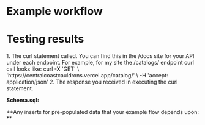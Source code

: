 # Example workflow
<copy and paste the workflow you had described in the
early group project assignment that you will first implement>

# Testing results
<Repeated for each step of the workflow>
1. The curl statement called. You can find this in the /docs site for your 
API under each endpoint. For example, for my site the /catalogs/ endpoint 
curl call looks like:
curl -X 'GET' \
  'https://centralcoastcauldrons.vercel.app/catalog/' \
  -H 'accept: application/json'
2. The response you received in executing the curl statement.


**Schema.sql:**

**Any inserts for pre-populated data that your example flow depends upon:
**
